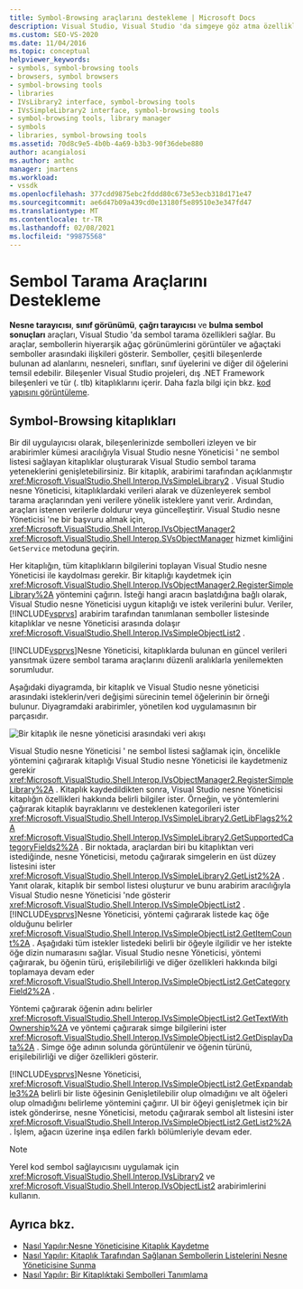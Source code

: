 ```yaml
---
title: Symbol-Browsing araçlarını destekleme | Microsoft Docs
description: Visual Studio, Visual Studio 'da simgeye göz atma özellikleri sağlar. Bileşeninizdeki semboller için bu özellikleri kitaplıklarla genişletmeyi öğrenin.
ms.custom: SEO-VS-2020
ms.date: 11/04/2016
ms.topic: conceptual
helpviewer_keywords:
- symbols, symbol-browsing tools
- browsers, symbol browsers
- symbol-browsing tools
- libraries
- IVsLibrary2 interface, symbol-browsing tools
- IVsSimpleLibrary2 interface, symbol-browsing tools
- symbol-browsing tools, library manager
- symbols
- libraries, symbol-browsing tools
ms.assetid: 70d8c9e5-4b0b-4a69-b3b3-90f36debe880
author: acangialosi
ms.author: anthc
manager: jmartens
ms.workload:
- vssdk
ms.openlocfilehash: 377cdd9875ebc2fddd80c673e53ecb318d171e47
ms.sourcegitcommit: ae6d47b09a439cd0e13180f5e89510e3e347fd47
ms.translationtype: MT
ms.contentlocale: tr-TR
ms.lasthandoff: 02/08/2021
ms.locfileid: "99875568"
---
```

# <a name="supporting-symbol-browsing-tools"></a>Sembol Tarama Araçlarını Destekleme
**Nesne tarayıcısı**, **sınıf görünümü**, **çağrı tarayıcısı** ve **bulma sembol sonuçları** araçları, Visual Studio 'da sembol tarama özellikleri sağlar. Bu araçlar, sembollerin hiyerarşik ağaç görünümlerini görüntüler ve ağaçtaki semboller arasındaki ilişkileri gösterir. Semboller, çeşitli bileşenlerde bulunan ad alanlarını, nesneleri, sınıfları, sınıf üyelerini ve diğer dil öğelerini temsil edebilir. Bileşenler Visual Studio projeleri, dış .NET Framework bileşenleri ve tür (. tlb) kitaplıklarını içerir. Daha fazla bilgi için bkz. [kod yapısını görüntüleme](../../ide/viewing-the-structure-of-code.md).

## <a name="symbol-browsing-libraries"></a>Symbol-Browsing kitaplıkları
 Bir dil uygulayıcısı olarak, bileşenlerinizde sembolleri izleyen ve bir arabirimler kümesi aracılığıyla Visual Studio nesne Yöneticisi ' ne sembol listesi sağlayan kitaplıklar oluşturarak Visual Studio sembol tarama yeteneklerini genişletebilirsiniz. Bir kitaplık, arabirimi tarafından açıklanmıştır <xref:Microsoft.VisualStudio.Shell.Interop.IVsSimpleLibrary2> . Visual Studio nesne Yöneticisi, kitaplıklardaki verileri alarak ve düzenleyerek sembol tarama araçlarından yeni verilere yönelik isteklere yanıt verir. Ardından, araçları istenen verilerle doldurur veya güncelleştirir. Visual Studio nesne Yöneticisi 'ne bir başvuru almak için, <xref:Microsoft.VisualStudio.Shell.Interop.IVsObjectManager2> <xref:Microsoft.VisualStudio.Shell.Interop.SVsObjectManager> hizmet kimliğini `GetService` metoduna geçirin.

 Her kitaplığın, tüm kitaplıkların bilgilerini toplayan Visual Studio nesne Yöneticisi ile kaydolması gerekir. Bir kitaplığı kaydetmek için <xref:Microsoft.VisualStudio.Shell.Interop.IVsObjectManager2.RegisterSimpleLibrary%2A> yöntemini çağırın. İsteği hangi aracın başlatdığına bağlı olarak, Visual Studio nesne Yöneticisi uygun kitaplığı ve istek verilerini bulur. Veriler, [!INCLUDE[vsprvs](../../code-quality/includes/vsprvs_md.md)] arabirim tarafından tanımlanan semboller listesinde kitaplıklar ve nesne Yöneticisi arasında dolaşır <xref:Microsoft.VisualStudio.Shell.Interop.IVsSimpleObjectList2> .

 [!INCLUDE[vsprvs](../../code-quality/includes/vsprvs_md.md)]Nesne Yöneticisi, kitaplıklarda bulunan en güncel verileri yansıtmak üzere sembol tarama araçlarını düzenli aralıklarla yenilemekten sorumludur.

 Aşağıdaki diyagramda, bir kitaplık ve Visual Studio nesne yöneticisi arasındaki isteklerin/veri değişimi sürecinin temel öğelerinin bir örneği bulunur. Diyagramdaki arabirimler, yönetilen kod uygulamasının bir parçasıdır.

 ![Bir kitaplık ile nesne yöneticisi arasındaki veri akışı](../../extensibility/internals/media/callbrowserdiagram.gif "CallBrowserDiagram")

 Visual Studio nesne Yöneticisi ' ne sembol listesi sağlamak için, öncelikle yöntemini çağırarak kitaplığı Visual Studio nesne Yöneticisi ile kaydetmeniz gerekir <xref:Microsoft.VisualStudio.Shell.Interop.IVsObjectManager2.RegisterSimpleLibrary%2A> . Kitaplık kaydedildikten sonra, Visual Studio nesne Yöneticisi kitaplığın özellikleri hakkında belirli bilgiler ister. Örneğin, ve yöntemlerini çağırarak kitaplık bayraklarını ve desteklenen kategorileri ister <xref:Microsoft.VisualStudio.Shell.Interop.IVsSimpleLibrary2.GetLibFlags2%2A> <xref:Microsoft.VisualStudio.Shell.Interop.IVsSimpleLibrary2.GetSupportedCategoryFields2%2A> . Bir noktada, araçlardan biri bu kitaplıktan veri istediğinde, nesne Yöneticisi, metodu çağırarak simgelerin en üst düzey listesini ister <xref:Microsoft.VisualStudio.Shell.Interop.IVsSimpleLibrary2.GetList2%2A> . Yanıt olarak, kitaplık bir sembol listesi oluşturur ve bunu arabirim aracılığıyla Visual Studio nesne Yöneticisi 'nde gösterir <xref:Microsoft.VisualStudio.Shell.Interop.IVsSimpleObjectList2> . [!INCLUDE[vsprvs](../../code-quality/includes/vsprvs_md.md)]Nesne Yöneticisi, yöntemi çağırarak listede kaç öğe olduğunu belirler <xref:Microsoft.VisualStudio.Shell.Interop.IVsSimpleObjectList2.GetItemCount%2A> . Aşağıdaki tüm istekler listedeki belirli bir öğeyle ilgilidir ve her istekte öğe dizin numarasını sağlar. Visual Studio nesne Yöneticisi, yöntemi çağırarak, bu öğenin türü, erişilebilirliği ve diğer özellikleri hakkında bilgi toplamaya devam eder <xref:Microsoft.VisualStudio.Shell.Interop.IVsSimpleObjectList2.GetCategoryField2%2A> .

 Yöntemi çağırarak öğenin adını belirler <xref:Microsoft.VisualStudio.Shell.Interop.IVsSimpleObjectList2.GetTextWithOwnership%2A> ve yöntemi çağırarak simge bilgilerini ister <xref:Microsoft.VisualStudio.Shell.Interop.IVsSimpleObjectList2.GetDisplayData%2A> . Simge öğe adının solunda görüntülenir ve öğenin türünü, erişilebilirliği ve diğer özellikleri gösterir.

 [!INCLUDE[vsprvs](../../code-quality/includes/vsprvs_md.md)]Nesne Yöneticisi, <xref:Microsoft.VisualStudio.Shell.Interop.IVsSimpleObjectList2.GetExpandable3%2A> belirli bir liste öğesinin Genişletilebilir olup olmadığını ve alt öğeleri olup olmadığını belirleme yöntemini çağırır. UI bir öğeyi genişletmek için bir istek gönderirse, nesne Yöneticisi, metodu çağırarak sembol alt listesini ister <xref:Microsoft.VisualStudio.Shell.Interop.IVsSimpleObjectList2.GetList2%2A> . İşlem, ağacın üzerine inşa edilen farklı bölümleriyle devam eder.

> [!NOTE]
> Yerel kod sembol sağlayıcısını uygulamak için <xref:Microsoft.VisualStudio.Shell.Interop.IVsLibrary2> ve <xref:Microsoft.VisualStudio.Shell.Interop.IVsObjectList2> arabirimlerini kullanın.

## <a name="see-also"></a>Ayrıca bkz.
- [Nasıl Yapılır:Nesne Yöneticisine Kitaplık Kaydetme](../../extensibility/internals/how-to-register-a-library-with-the-object-manager.md)
- [Nasıl Yapılır: Kitaplık Tarafından Sağlanan Sembollerin Listelerini Nesne Yöneticisine Sunma](../../extensibility/internals/how-to-expose-lists-of-symbols-provided-by-the-library-to-the-object-manager.md)
- [Nasıl Yapılır: Bir Kitaplıktaki Sembolleri Tanımlama](../../extensibility/internals/how-to-identify-symbols-in-a-library.md)
